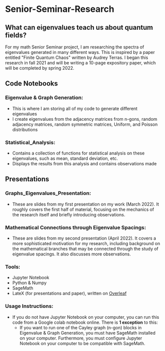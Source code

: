 # Senior-Seminar-Research
## What can eigenvalues teach us about quantum fields?

For my math Senior Seminar project, I am researching the spectra of eigenvalues generated in many different ways. This is inspired by a paper entitled "Finite Quantum Chaos" written by Audrey Terras. I began this research in fall 2021 and will be writing a 10-page expository paper, which will be completed by spring 2022. 

## Code Notebooks

### Eigenvalue & Graph Generation: 
* This is where I am storing all of my code to generate different eigenvalues
* I create eigenvalues from the adjacency matrices from n-gons, random adjacency matrices, random symmetric matrices, Uniform, and Poisson distributions

### Statistical_Analysis:
* Contains a collection of functions for statistical analysis on these eigenvalues, such as mean, standard deviation, etc.
* Displays the results from this analysis and contains observations made

## Presentations

### Graphs_Eigenvalues_Presentation:
* These are slides from my first presentation on my work (March 2022). It roughly covers the first half of material, focusing on the mechanics of the research itself and briefly introducing observations.

### Mathematical Connections through Eigenvalue Spacings:
* These are slides from my second presentation (April 2022). It covers a more sophisticated motivation for my research, including background on the mathematical branches that may be connected through the study of eigenvalue spacings. It also discusses more observations.

### Tools:
* Jupyter Notebook
* Python & Numpy
* SageMath
* LateX (for presentations and paper), written on [Overleaf](https://overleaf.com)

### Usage Instructions: 
* If you do not have Jupyter Notebook on your computer, you can run this code from a Google colab notebook online. There is **1 exception** to this: 
  * If you want to run one of the Cayley graph (n-gon) blocks in Eigenvalue & Graph Generation, you must have SageMath installed on your computer. Furthermore, you must configure Jupyter Notebook on your computer to be compatible with SageMath.
